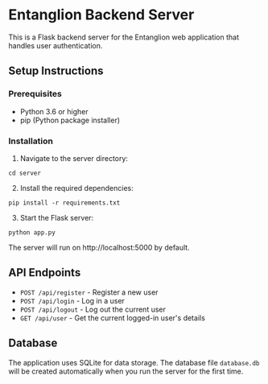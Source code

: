 
# Entanglion Backend Server

This is a Flask backend server for the Entanglion web application that handles user authentication.

## Setup Instructions

### Prerequisites
- Python 3.6 or higher
- pip (Python package installer)

### Installation

1. Navigate to the server directory:
```
cd server
```

2. Install the required dependencies:
```
pip install -r requirements.txt
```

3. Start the Flask server:
```
python app.py
```

The server will run on http://localhost:5000 by default.

## API Endpoints

- `POST /api/register` - Register a new user
- `POST /api/login` - Log in a user
- `POST /api/logout` - Log out the current user
- `GET /api/user` - Get the current logged-in user's details

## Database

The application uses SQLite for data storage. The database file `database.db` will be created automatically when you run the server for the first time.
